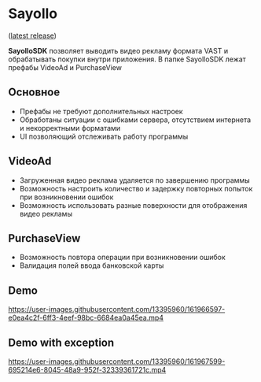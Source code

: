 
# Sayollo

([latest release](https://github.com/t0p47/Sayollo/releases/tag/v1))

**SayolloSDK** позволяет выводить видео рекламу формата VAST и обрабатывать покупки внутри приложения.
В папке SayolloSDK лежат префабы VideoAd и PurchaseView

## Основное 

- Префабы не требуют дополнительных настроек
- Обработаны ситуации с ошибками сервера, отсутствием интернета и некорректными форматами
- UI позволяющий отслеживать работу программы

## VideoAd

- Загруженная видео реклама удаляется по завершению программы
- Возможность настроить количество и задержку повторных попыток при возникновении ошибок
- Возможность использовать разные поверхности для отображения видео рекламы


## PurchaseView
- Возможность повтора операции при возникновении ошибок
- Валидация полей ввода банковской карты

## Demo

https://user-images.githubusercontent.com/13395960/161966597-e0ea4c2f-6ff3-4eef-98bc-6684ea0a45ea.mp4

## Demo with exception

https://user-images.githubusercontent.com/13395960/161967599-695214e6-8045-48a9-952f-32339361721c.mp4

